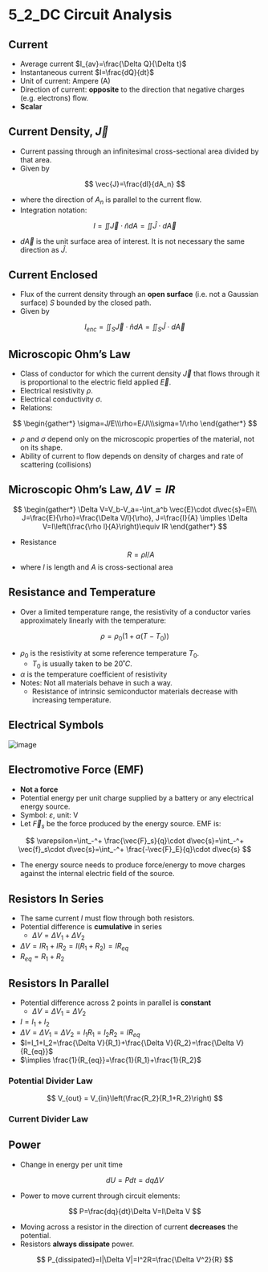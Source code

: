 # 5_2_DC Circuit Analysis

## Current

- Average current $I_{av}=\frac{\Delta Q}{\Delta t}$
- Instantaneous current $I=\frac{dQ}{dt}$
- Unit of current: Ampere (A)
- Direction of current: **opposite** to the direction that negative charges (e.g. electrons) flow.
- **Scalar**

## Current Density, $\vec{J}$

- Current passing through an infinitesimal cross-sectional area divided by that area.
- Given by

$$
\vec{J}=\frac{dI}{dA_n}
$$

- where the direction of $A_n$ is parallel to the current flow.
- Integration notation:

$$
I=\iint \vec{J}\cdot \hat{n}dA=\iint \hat{J}\cdot d\vec{A}
$$

- $d\vec{A}$ is the unit surface area of interest. It is not necessary the same direction as $\hat{J}$.

## Current Enclosed

- Flux of the current density through an **open surface** (i.e. not a Gaussian surface) $S$ bounded by the closed path.
- Given by

$$
I_{enc}=\iint_{S} \vec{J}\cdot \hat{n}dA=\iint_{S} \hat{J}\cdot d\vec{A}
$$

## Microscopic Ohm’s Law

- Class of conductor for which the current density $\vec{J}$ that flows through it is proportional to the electric field applied $\vec{E}$.
- Electrical resistivity $\rho$.
- Electrical conductivity $\sigma$.
- Relations:

$$
\begin{gather*}
\sigma=J/E\\\rho=E/J\\\sigma=1/\rho
\end{gather*}
$$

- $\rho$ and $\sigma$ depend only on the microscopic properties of the material, not on its shape.
- Ability of current to flow depends on density of charges and rate of scattering (collisions)

## Microscopic Ohm’s Law, $\Delta V=IR$

$$
\begin{gather*}
\Delta V=V_b-V_a=-\int_a^b \vec{E}\cdot d\vec{s}=El\\
J=\frac{E}{\rho}=\frac{\Delta V/l}{\rho}, J=\frac{I}{A}
\implies \Delta V=I\left(\frac{\rho l}{A}\right)\equiv IR
\end{gather*}
$$

- Resistance
$$R=\rho l/A$$
- where $l$ is length and $A$ is cross-sectional area

## Resistance and Temperature

- Over a limited temperature range, the resistivity of a conductor varies approximately linearly with the temperature:

$$
\rho=\rho_0(1+\alpha(T-T_0))
$$

- $\rho_0$ is the resistivity at some reference temperature $T_0$.
  - $T_0$ is usually taken to be $20˚C$.
- $\alpha$ is the temperature coefficient of resistivity
- Notes: Not all materials behave in such a way.
  - Resistance of intrinsic semiconductor materials decrease with increasing temperature.

## Electrical Symbols

![image](https://img.freepik.com/premium-vector/simple-electrical-electronic-symbols-flat-design_496334-22.jpg?w=2000)

## Electromotive Force (EMF)

- **Not a force**
- Potential energy per unit charge supplied by a battery or any electrical energy source.
- Symbol: $\varepsilon$, unit: V
- Let $\vec{F}_s$ be the force produced by the energy source. EMF is:

$$
\varepsilon=\int_-^+ \frac{\vec{F}_s}{q}\cdot d\vec{s}=\int_-^+ \vec{f}_s\cdot d\vec{s}=\int_-^+ \frac{-\vec{F}_E}{q}\cdot d\vec{s}
$$

- The energy source needs to produce force/energy to move charges against the internal electric field of the source.

## Resistors In Series

- The same current $I$ must flow through both resistors.
- Potential difference is **cumulative** in series
  - $\Delta V = \Delta V_1 + \Delta V_2$
- $\Delta V=IR_1+IR_2=I(R_1+R_2)=IR_{eq}$
- $R_{eq}=R_1+R_2$

## Resistors In Parallel

- Potential difference across 2 points in parallel is **constant**
  - $\Delta V = \Delta V_1 = \Delta V_2$
- $I=I_1+I_2$
- $\Delta V=\Delta V_1=\Delta V_2=I_1R_1=I_2R_2=IR_{eq}$
- $I=I_1+I_2=\frac{\Delta V}{R_1}+\frac{\Delta V}{R_2}=\frac{\Delta V}{R_{eq}}$
- $\implies \frac{1}{R_{eq}}=\frac{1}{R_1}+\frac{1}{R_2}$

### Potential Divider Law

$$
V_{out} = V_{in}\left(\frac{R_2}{R_1+R_2}\right)
$$

### Current Divider Law

## Power

- Change in energy per unit time

$$
dU = Pdt = dq\Delta V
$$

- Power to move current through circuit elements:

$$
P=\frac{dq}{dt}\Delta V=I\Delta V
$$

- Moving across a resistor in the direction of current **decreases** the potential.
- Resistors **always dissipate** power.

$$
P_{dissipated}=I|\Delta V|=I^2R=\frac{\Delta V^2}{R}
$$
